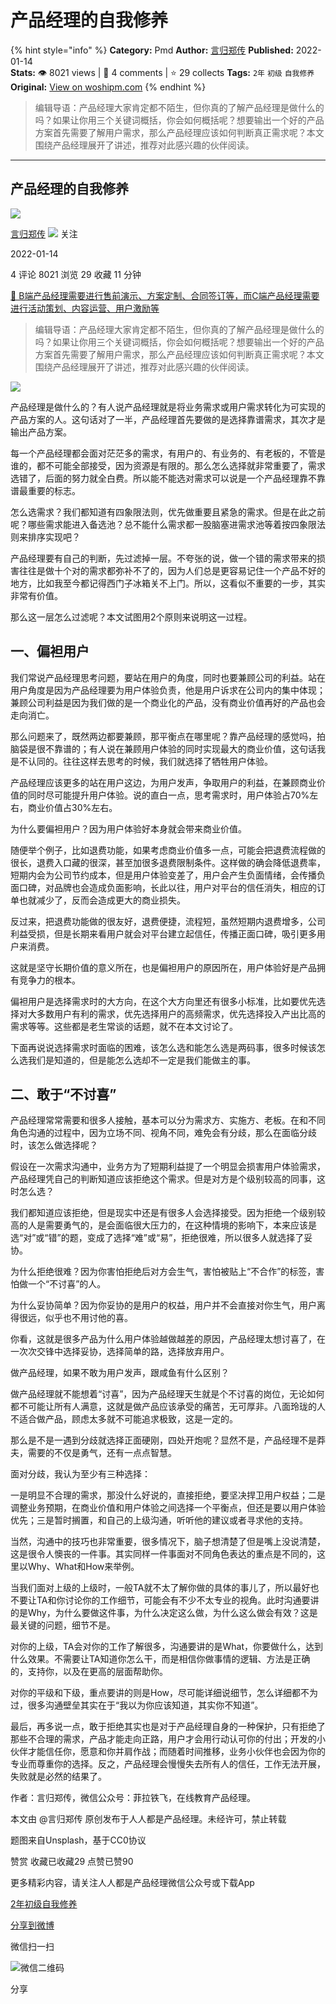 # 产品经理的自我修养
{% hint style="info" %}
**Category:** Pmd
**Author:** [言归郑传](https://www.woshipm.com/u/163523)
**Published:** 2022-01-14  
**Stats:** 👁️ 8021 views | 💬 4 comments | ⭐ 29 collects
**Tags:** `2年` `初级` `自我修养`
**Original:** [View on woshipm.com](https://www.woshipm.com/pmd/5273295.html)
{% endhint %}
> 编辑导语：产品经理大家肯定都不陌生，但你真的了解产品经理是做什么的吗？如果让你用三个关键词概括，你会如何概括呢？想要输出一个好的产品方案首先需要了解用户需求，那么产品经理应该如何判断真正需求呢？本文围绕产品经理展开了讲述，推荐对此感兴趣的伙伴阅读。

---

## 产品经理的自我修养

[![](https://static.woshipm.com/APP_U_201808_20180824083235_1427.jpeg?imageView2/1/w/72/h/72/q/100)](https://www.woshipm.com/u/163523)

[言归郑传](https://www.woshipm.com/u/163523) ![](https://static.woshipm.com/tag/1101_1@2x.png) 关注

2022-01-14

4 评论 8021 浏览 29 收藏 11 分钟

[🔗 B端产品经理需要进行售前演示、方案定制、合同签订等，而C端产品经理需要进行活动策划、内容运营、用户激励等](https://ke.qidianla.com/courses/bcpm)

> 编辑导语：产品经理大家肯定都不陌生，但你真的了解产品经理是做什么的吗？如果让你用三个关键词概括，你会如何概括呢？想要输出一个好的产品方案首先需要了解用户需求，那么产品经理应该如何判断真正需求呢？本文围绕产品经理展开了讲述，推荐对此感兴趣的伙伴阅读。

![](https://image.yunyingpai.com/wp/2022/01/74D7tkxXPvOPDHel1UNT.jpg)

产品经理是做什么的？有人说产品经理就是将业务需求或用户需求转化为可实现的产品方案的人。这句话对了一半，产品经理首先要做的是选择靠谱需求，其次才是输出产品方案。

每一个产品经理都会面对茫茫多的需求，有用户的、有业务的、有老板的，不管是谁的，都不可能全部接受，因为资源是有限的。那么怎么选择就非常重要了，需求选错了，后面的努力就全白费。所以能不能选对需求可以说是一个产品经理靠不靠谱最重要的标志。

怎么选需求？我们都知道有四象限法则，优先做重要且紧急的需求。但是在此之前呢？哪些需求能进入备选池？总不能什么需求都一股脑塞进需求池等着按四象限法则来排序实现吧？

产品经理要有自己的判断，先过滤掉一层。不夸张的说，做一个错的需求带来的损害往往是做十个对的需求都弥补不了的，因为人们总是更容易记住一个产品不好的地方，比如我至今都记得西门子冰箱关不上门。所以，这看似不重要的一步，其实非常有价值。

那么这一层怎么过滤呢？本文试图用2个原则来说明这一过程。

## 一、偏袒用户

我们常说产品经理思考问题，要站在用户的角度，同时也要兼顾公司的利益。站在用户角度是因为产品经理要为用户体验负责，他是用户诉求在公司内的集中体现；兼顾公司利益是因为我们做的是一个商业化的产品，没有商业价值再好的产品也会走向消亡。

那么问题来了，既然两边都要兼顾，那平衡点在哪里呢？靠产品经理的感觉吗，拍脑袋是很不靠谱的；有人说在兼顾用户体验的同时实现最大的商业价值，这句话我是不认同的。往往这样去思考的时候，我们就选择了牺牲用户体验。

产品经理应该更多的站在用户这边，为用户发声，争取用户的利益，在兼顾商业价值的同时尽可能提升用户体验。说的直白一点，思考需求时，用户体验占70%左右，商业价值占30%左右。

为什么要偏袒用户？因为用户体验好本身就会带来商业价值。

随便举个例子，比如退费功能，如果考虑商业价值多一点，可能会把退费流程做的很长，退费入口藏的很深，甚至加很多退费限制条件。这样做的确会降低退费率，短期内会为公司节约成本，但是用户体验变差了，用户会产生负面情绪，会传播负面口碑，对品牌也会造成负面影响，长此以往，用户对平台的信任消失，相应的订单也就减少了，反而会造成更大的商业损失。

反过来，把退费功能做的很友好，退费便捷，流程短，虽然短期内退费增多，公司利益受损，但是长期来看用户就会对平台建立起信任，传播正面口碑，吸引更多用户来消费。

这就是坚守长期价值的意义所在，也是偏袒用户的原因所在，用户体验好是产品拥有竞争力的根本。

偏袒用户是选择需求时的大方向，在这个大方向里还有很多小标准，比如要优先选择对大多数用户有利的需求，优先选择用户的高频需求，优先选择投入产出比高的需求等等。这些都是老生常谈的话题，就不在本文讨论了。

下面再说说选择需求时面临的困难，该怎么选和能怎么选是两码事，很多时候该怎么选我们是知道的，但是能怎么选却不一定是我们能做主的事。

## 二、敢于“不讨喜”

产品经理常常需要和很多人接触，基本可以分为需求方、实施方、老板。在和不同角色沟通的过程中，因为立场不同、视角不同，难免会有分歧，那么在面临分歧时，该怎么做选择呢？

假设在一次需求沟通中，业务方为了短期利益提了一个明显会损害用户体验需求， 产品经理凭自己的判断知道应该拒绝这个需求。但是对方是个级别较高的同事，这时怎么选？

我们都知道应该拒绝，但是现实中还是有很多人会选择接受。因为拒绝一个级别较高的人是需要勇气的，是会面临很大压力的，在这种情境的影响下，本来应该是选“对”或“错”的题，变成了选择“难”或“易”，拒绝很难，所以很多人就选择了妥协。

为什么拒绝很难？因为你害怕拒绝后对方会生气，害怕被贴上“不合作”的标签，害怕做一个“不讨喜”的人。

为什么妥协简单？因为你妥协的是用户的权益，用户并不会直接对你生气，用户离得很远，似乎也不用讨他的喜。

你看，这就是很多产品为什么用户体验越做越差的原因，产品经理太想讨喜了，在一次次交锋中选择妥协，选择简单的路，选择放弃用户。

做产品经理，如果不敢为用户发声，跟咸鱼有什么区别？

做产品经理就不能想着“讨喜”，因为产品经理天生就是个不讨喜的岗位，无论如何都不可能让所有人满意，这就是做产品应该承受的痛苦，无可厚非。八面玲珑的人不适合做产品，顾虑太多就不可能追求极致，这是一定的。

那么是不是一遇到分歧就选择正面硬刚，四处开炮呢？显然不是，产品经理不是莽夫，需要的不仅是勇气，还有一点点智慧。

面对分歧，我认为至少有三种选择：

一是明显不合理的需求，那没什么好说的，直接拒绝，要坚决捍卫用户权益；二是调整业务预期，在商业价值和用户体验之间选择一个平衡点，但还是要以用户体验优先；三是暂时搁置，和自己的上级沟通，听听他的建议或者寻求他的支持。

当然，沟通中的技巧也非常重要，很多情况下，脑子想清楚了但是嘴上没说清楚，这是很令人懊丧的一件事。其实同样一件事面对不同角色表达的重点是不同的，这里以Why、What和How来举例。

当我们面对上级的上级时，一般TA就不太了解你做的具体的事儿了，所以最好也不要让TA和你讨论你的工作细节，可能会有不少不太专业的视角。此时沟通要讲的是Why，为什么要做这件事，为什么决定这么做，为什么这么做会有效？这是最关键的问题，细节不是。

对你的上级，TA会对你的工作了解很多，沟通要讲的是What，你要做什么，达到什么效果。不需要让TA知道你怎么干，而是相信你做事情的逻辑、方法是正确的，支持你，以及在更高的层面帮助你。

对你的平级和下级，重点要讲的则是How，尽可能详细说细节，怎么详细都不为过，很多沟通壁垒其实在于“我以为你应该知道，其实你不知道”。

最后，再多说一点，敢于拒绝其实也是对于产品经理自身的一种保护，只有拒绝了那些不合理的需求，产品才能走向正路，用户才会用行动认可你的付出；开发的小伙伴才能信任你，愿意和你并肩作战；而随着时间推移，业务小伙伴也会因为你的专业而尊重你的选择。反之，产品经理会慢慢失去所有人的信任，工作无法开展，失败就是必然的结果了。

作者：言归郑传，微信公众号：菲拉铁飞，在线教育产品经理。

本文由 @言归郑传 原创发布于人人都是产品经理。未经许可，禁止转载

题图来自Unsplash，基于CC0协议

赞赏 收藏已收藏29 点赞已赞90

更多精彩内容，请关注人人都是产品经理微信公众号或下载App

[2年](https://www.woshipm.com/tag/2%e5%b9%b4)[初级](https://www.woshipm.com/tag/%e5%88%9d%e7%ba%a7)[自我修养](https://www.woshipm.com/tag/%e8%87%aa%e6%88%91%e4%bf%ae%e5%85%bb)

[分享到微博](https://service.weibo.com/share/share.php?appkey=2775287854&title=产品经理的自我修养&url=https://www.woshipm.com/pmd/5273295.html&pic=https://image.yunyingpai.com/wp/2022/01/74D7tkxXPvOPDHel1UNT.jpg)

微信扫一扫

![微信二维码](https://api.pwmqr.com/qrcode/create/?url=https://www.woshipm.com/pmd/5273295.html)

分享